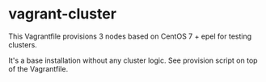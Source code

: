 # vagrant-cluster

This Vagrantfile provisions 3 nodes based on CentOS 7 + epel for testing clusters.

It's a base installation without any cluster logic. See provision script on top of the Vagrantfile.
